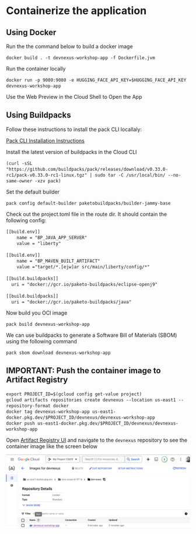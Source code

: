# Containerize the application

## Using Docker

Run the the command below to build a docker image

```
docker build . -t devnexus-workshop-app -f Dockerfile.jvm
```

Run the container locally

```
docker run -p 9080:9080 -e HUGGING_FACE_API_KEY=$HUGGING_FACE_API_KEY devnexus-workshop-app
```

Use the Web Preview in the Cloud Shell to Open the App

## Using Buildpacks 

Follow these instructions to install the pack CLI locallaly:

[Pack CLI Installation Instructions](https://buildpacks.io/docs/for-platform-operators/how-to/integrate-ci/pack/)

Install the latest version of buildpacks in the Cloud CLI

```
(curl -sSL "https://github.com/buildpacks/pack/releases/download/v0.33.0-rc1/pack-v0.33.0-rc1-linux.tgz" | sudo tar -C /usr/local/bin/ --no-same-owner -xzv pack)
```

Set the default builder

```
pack config default-builder paketobuildpacks/builder-jammy-base
```

Check out the project.toml file in the route dir. It should contain the following config:

```
[[build.env]]
    name = "BP_JAVA_APP_SERVER"
    value = "liberty"

[[build.env]]
    name = "BP_MAVEN_BUILT_ARTIFACT"
    value ="target/*.[ejw]ar src/main/liberty/config/*"

[[build.buildpacks]]
  uri = "docker://gcr.io/paketo-buildpacks/eclipse-openj9"

[[build.buildpacks]]
  uri = "docker://gcr.io/paketo-buildpacks/java"
```

Now build you OCI image

```
pack build devnexus-workshop-app
```

We can use buildpacks to generate a Software Bill of Materials (SBOM) using the following command

```
pack sbom download devnexus-workshop-app
```

## IMPORTANT: Push the container image to Artifact Registry

```
export PROJECT_ID=$(gcloud config get-value project)
gcloud artifacts repositories create devnexus --location us-east1 --repository-format docker
docker tag devnexus-workshop-app us-east1-docker.pkg.dev/$PROJECT_ID/devnexus/devnexus-workshop-app
docker push us-east1-docker.pkg.dev/$PROJECT_ID/devnexus/devnexus-workshop-app
```

Open [Artifact Registry UI](https://console.cloud.google.com/artifacts/) and navigate to the `devnexus` repository to see the container image like the screen below

![alt text](images/docker-step4.png)
